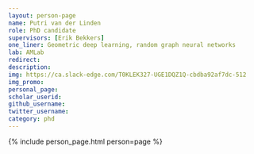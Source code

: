 ```yaml
---
layout: person-page
name: Putri van der Linden
role: PhD candidate
supervisors: [Erik Bekkers]
one_liner: Geometric deep learning, random graph neural networks
lab: AMLab
redirect: 
description: 
img: https://ca.slack-edge.com/T0KLEK327-UGE1DQZ1Q-cbdba92af7dc-512
img_promo: 
personal_page: 
scholar_userid: 
github_username: 
twitter_username: 
category: phd 
---
```


{% include person_page.html person=page %}
